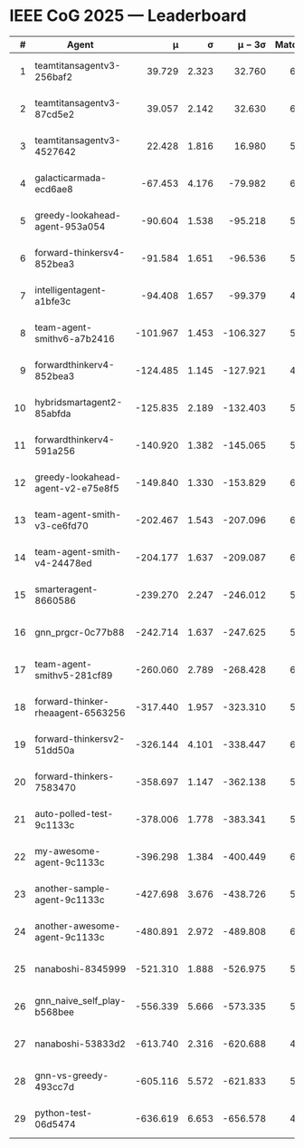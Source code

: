 # IEEE CoG 2025 — Leaderboard

| # | Agent | μ | σ | μ − 3σ | Matches | Updated |
|---:|---|---:|---:|---:|---:|---|
| 1 | teamtitansagentv3-256baf2 | 39.729 | 2.323 | 32.760 | 6188 | 2025-08-19 10:34 |
| 2 | teamtitansagentv3-87cd5e2 | 39.057 | 2.142 | 32.630 | 6012 | 2025-08-19 10:34 |
| 3 | teamtitansagentv3-4527642 | 22.428 | 1.816 | 16.980 | 5816 | 2025-08-19 10:34 |
| 4 | galacticarmada-ecd6ae8 | -67.453 | 4.176 | -79.982 | 6040 | 2025-08-19 10:34 |
| 5 | greedy-lookahead-agent-953a054 | -90.604 | 1.538 | -95.218 | 5728 | 2025-08-19 10:34 |
| 6 | forward-thinkersv4-852bea3 | -91.584 | 1.651 | -96.536 | 5139 | 2025-08-19 10:34 |
| 7 | intelligentagent-a1bfe3c | -94.408 | 1.657 | -99.379 | 4886 | 2025-08-19 10:34 |
| 8 | team-agent-smithv6-a7b2416 | -101.967 | 1.453 | -106.327 | 5800 | 2025-08-19 10:34 |
| 9 | forwardthinkerv4-852bea3 | -124.485 | 1.145 | -127.921 | 4856 | 2025-08-19 10:34 |
| 10 | hybridsmartagent2-85abfda | -125.835 | 2.189 | -132.403 | 5700 | 2025-08-19 10:34 |
| 11 | forwardthinkerv4-591a256 | -140.920 | 1.382 | -145.065 | 5355 | 2025-08-19 10:34 |
| 12 | greedy-lookahead-agent-v2-e75e8f5 | -149.840 | 1.330 | -153.829 | 6088 | 2025-08-19 10:34 |
| 13 | team-agent-smith-v3-ce6fd70 | -202.467 | 1.543 | -207.096 | 6562 | 2025-08-19 10:34 |
| 14 | team-agent-smith-v4-24478ed | -204.177 | 1.637 | -209.087 | 6242 | 2025-08-19 10:34 |
| 15 | smarteragent-8660586 | -239.270 | 2.247 | -246.012 | 5150 | 2025-08-19 10:34 |
| 16 | gnn_prgcr-0c77b88 | -242.714 | 1.637 | -247.625 | 5750 | 2025-08-19 10:34 |
| 17 | team-agent-smithv5-281cf89 | -260.060 | 2.789 | -268.428 | 6060 | 2025-08-19 10:34 |
| 18 | forward-thinker-rheaagent-6563256 | -317.440 | 1.957 | -323.310 | 5602 | 2025-08-19 10:34 |
| 19 | forward-thinkersv2-51dd50a | -326.144 | 4.101 | -338.447 | 6122 | 2025-08-19 10:34 |
| 20 | forward-thinkers-7583470 | -358.697 | 1.147 | -362.138 | 5500 | 2025-08-19 10:34 |
| 21 | auto-polled-test-9c1133c | -378.006 | 1.778 | -383.341 | 5560 | 2025-08-19 10:34 |
| 22 | my-awesome-agent-9c1133c | -396.298 | 1.384 | -400.449 | 6340 | 2025-08-19 10:34 |
| 23 | another-sample-agent-9c1133c | -427.698 | 3.676 | -438.726 | 5960 | 2025-08-19 10:34 |
| 24 | another-awesome-agent-9c1133c | -480.891 | 2.972 | -489.808 | 6560 | 2025-08-19 10:34 |
| 25 | nanaboshi-8345999 | -521.310 | 1.888 | -526.975 | 5120 | 2025-08-19 10:34 |
| 26 | gnn_naive_self_play-b568bee | -556.339 | 5.666 | -573.335 | 5000 | 2025-08-19 10:34 |
| 27 | nanaboshi-53833d2 | -613.740 | 2.316 | -620.688 | 4460 | 2025-08-19 10:34 |
| 28 | gnn-vs-greedy-493cc7d | -605.116 | 5.572 | -621.833 | 5020 | 2025-08-19 10:34 |
| 29 | python-test-06d5474 | -636.619 | 6.653 | -656.578 | 4850 | 2025-08-19 10:34 |
